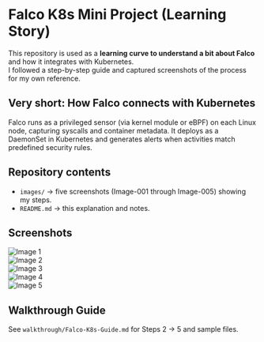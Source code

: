 # Falco K8s Mini Project (Learning Story)

This repository is used as a **learning curve to understand a bit about Falco** and how it integrates with Kubernetes.  
I followed a step-by-step guide and captured screenshots of the process for my own reference.

## Very short: How Falco connects with Kubernetes
Falco runs as a privileged sensor (via kernel module or eBPF) on each Linux node, capturing syscalls and container metadata. It deploys as a DaemonSet in Kubernetes and generates alerts when activities match predefined security rules.

## Repository contents
- `images/` → five screenshots (Image-001 through Image-005) showing my steps.
- `README.md` → this explanation and notes.

## Screenshots
![Image 1](images/Image-001.png)  
![Image 2](images/Image-002.png)  
![Image 3](images/Image003.png)  
![Image 4](images/Image-004.png)  
![Image 5](images/Image-005.png)

## Walkthrough Guide
See `walkthrough/Falco-K8s-Guide.md` for Steps 2 → 5 and sample files.
